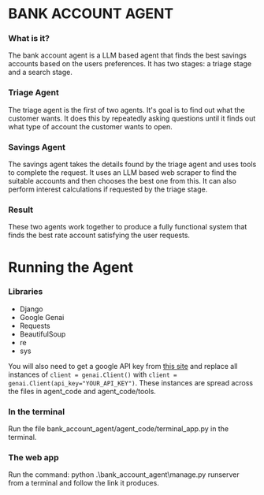 <h1>BANK ACCOUNT AGENT</h1>

<h3>What is it?</h3>
The bank account agent is a LLM based agent that finds the best savings accounts based on the users preferences. It has two stages: a triage stage and a search stage.

<h3>Triage Agent</h3>
The triage agent is the first of two agents. It's goal is to find out what the customer wants. It does this by repeatedly asking questions until it finds out what type of account the customer wants to open. 

<h3>Savings Agent</h3>
The savings agent takes the details found by the triage agent and uses tools to complete the request. It uses an LLM based web scraper to find the suitable accounts and then chooses the best one from this. It can also perform interest calculations if requested by the triage stage.

<h3>Result</h3>
These two agents work together to produce a fully functional system that finds the best rate account satisfying the user requests.

<h1>Running the Agent</h1>
<h3>Libraries</h3>
<ul>
  <li>Django</li>
  <li>Google Genai</li>
  <li>Requests</li>
  <li>BeautifulSoup</li>
  <li>re</li>
  <li>sys</li>
  
</ul>

You will also need to get a google API key from [this site](https://aistudio.google.com/api-keys) and replace all instances of ```client = genai.Client()``` with ```client = genai.Client(api_key="YOUR_API_KEY")```. These instances are spread across the files in agent_code and agent_code/tools.

<h3>In the terminal</h3>
Run the file bank_account_agent/agent_code/terminal_app.py in the terminal.

<h3>The web app</h3>
Run the command: python .\bank_account_agent\manage.py runserver</br> from a terminal and follow the link it produces.
